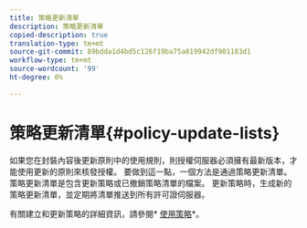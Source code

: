 ```yaml
---
title: 策略更新清單
description: 策略更新清單
copied-description: true
translation-type: tm+mt
source-git-commit: 89bdda1d4bd5c126f19ba75a819942df901183d1
workflow-type: tm+mt
source-wordcount: '99'
ht-degree: 0%

---
```



# 策略更新清單{#policy-update-lists}

如果您在封裝內容後更新原則中的使用規則，則授權伺服器必須擁有最新版本，才能使用更新的原則來核發授權。 要做到這一點，一個方法是通過策略更新清單。 策略更新清單是包含更新策略或已撤銷策略清單的檔案。 更新策略時，生成新的策略更新清單，並定期將清單推送到所有許可證伺服器。

有關建立和更新策略的詳細資訊，請參閱* [使用策略](../../aaxs-protecting-content/content-working-with-policies/content-working-with-policies-overview.md)*。
